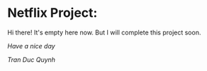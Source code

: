 # Netflix Project:
Hi there! It's empty here now. But I will complete this project soon.

*Have a nice day*

*Tran Duc Quynh*
